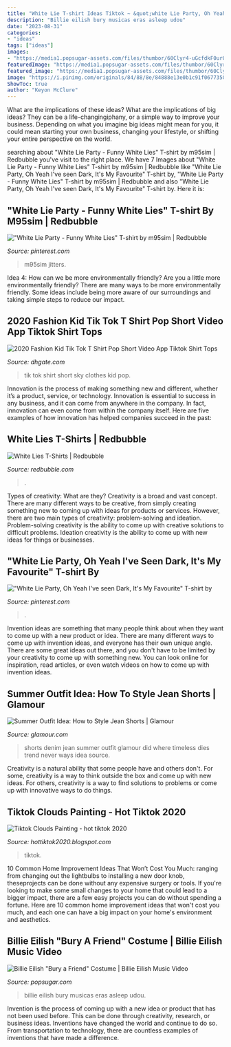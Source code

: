 ```yaml
---
title: "White Lie T-shirt Ideas Tiktok ~ &quot;white Lie Party, Oh Yeah I&#039;ve Seen Dark, It&#039;s My Favourite&quot; T-shirt By"
description: "Billie eilish bury musicas eras asleep udou"
date: "2023-08-31"
categories:
- "ideas"
tags: ["ideas"]
images:
- "https://media1.popsugar-assets.com/files/thumbor/60Clyr4-uGcfdkF0urQfNhemmSs/fit-in/1200x630/filters:format_auto-!!-:strip_icc-!!-:fill-!white!-/2019/09/11/805/n/1922398/4b660ab0626b8d33_billie_6/i/Billie-Eilish-Bury-Friend-Costume.gif"
featuredImage: "https://media1.popsugar-assets.com/files/thumbor/60Clyr4-uGcfdkF0urQfNhemmSs/fit-in/1200x630/filters:format_auto-!!-:strip_icc-!!-:fill-!white!-/2019/09/11/805/n/1922398/4b660ab0626b8d33_billie_6/i/Billie-Eilish-Bury-Friend-Costume.gif"
featured_image: "https://media1.popsugar-assets.com/files/thumbor/60Clyr4-uGcfdkF0urQfNhemmSs/fit-in/1200x630/filters:format_auto-!!-:strip_icc-!!-:fill-!white!-/2019/09/11/805/n/1922398/4b660ab0626b8d33_billie_6/i/Billie-Eilish-Bury-Friend-Costume.gif"
image: "https://i.pinimg.com/originals/84/88/8e/84888e13e0b1c91f0677350a9814a6a9.png"
ShowToc: true
author: "Keyon McClure"
---
```



What are the implications of these ideas?
What are the implications of big ideas? They can be a life-changingiphany, or a simple way to improve your business. Depending on what you imagine big ideas might mean for you, it could mean starting your own business, changing your lifestyle, or shifting your entire perspective on the world.

	

		
searching about &quot;White Lie Party - Funny White Lies&quot; T-shirt by m95sim | Redbubble you've visit to the right place. We have 7 Images about &quot;White Lie Party - Funny White Lies&quot; T-shirt by m95sim | Redbubble like &quot;White Lie Party, Oh Yeah I&#039;ve seen Dark, It&#039;s My Favourite&quot; T-shirt by, &quot;White Lie Party - Funny White Lies&quot; T-shirt by m95sim | Redbubble and also &quot;White Lie Party, Oh Yeah I&#039;ve seen Dark, It&#039;s My Favourite&quot; T-shirt by. Here it is:
		
    
## &quot;White Lie Party - Funny White Lies&quot; T-shirt By M95sim | Redbubble

<img loading=lazy src="https://i.pinimg.com/originals/2f/83/65/2f83658753623c8346da48f83ded9103.png" onerror="this.onerror=null;this.src='https://tse1.mm.bing.net/th?id=OIP.yPXRSVPU7odWPSdcbmavKgHaJ4&amp;pid=15.1';" alt="&quot;White Lie Party - Funny White Lies&quot; T-shirt by m95sim | Redbubble">

_Source: pinterest.com_

>m95sim jitters. 

	

Idea 4: How can we be more environmentally friendly?
Are you a little more environmentally friendly? There are many ways to be more environmentally friendly. Some ideas include being more aware of our surroundings and taking simple steps to reduce our impact.

    
## 2020 Fashion Kid Tik Tok T Shirt Pop Short Video App Tiktok Shirt Tops

<img loading=lazy src="https://www.dhresource.com/f2/albu/g8/M00/AF/AB/rBVaVF5mN1uAZ8ATAAIOFjta8K0107.jpg" onerror="this.onerror=null;this.src='https://tse1.mm.bing.net/th?id=OIP.laZLiq0YjbOVsJRfEXZ_FQHaHa&amp;pid=15.1';" alt="2020 Fashion Kid Tik Tok T Shirt Pop Short Video App Tiktok Shirt Tops">

_Source: dhgate.com_

>tik tok shirt short sky clothes kid pop. 

	

Innovation is the process of making something new and different, whether it’s a product, service, or technology. Innovation is essential to success in any business, and it can come from anywhere in the company. In fact, innovation can even come from within the company itself. Here are five examples of how innovation has helped companies succeed in the past:

    
## White Lies T-Shirts | Redbubble

<img loading=lazy src="https://ih1.redbubble.net/image.1610767286.4540/ssrco,classic_tee,womens,fafafa:ca443f4786,front_alt,square_product,600x600.jpg" onerror="this.onerror=null;this.src='https://tse1.mm.bing.net/th?id=OIP.x2E82cvV0Maq7I-AxOaPtQHaHZ&amp;pid=15.1';" alt="White Lies T-Shirts | Redbubble">

_Source: redbubble.com_

>. 

	

Types of creativity: What are they?
Creativity is a broad and vast concept. There are many different ways to be creative, from simply creating something new to coming up with ideas for products or services. However, there are two main types of creativity: problem-solving and ideation. Problem-solving creativity is the ability to come up with creative solutions to difficult problems. Ideation creativity is the ability to come up with new ideas for things or businesses.

    
## &quot;White Lie Party, Oh Yeah I&#039;ve Seen Dark, It&#039;s My Favourite&quot; T-shirt By

<img loading=lazy src="https://i.pinimg.com/originals/84/88/8e/84888e13e0b1c91f0677350a9814a6a9.png" onerror="this.onerror=null;this.src='https://tse1.mm.bing.net/th?id=OIP.5a95BFXgMlGzjRzp4IudAAHaHa&amp;pid=15.1';" alt="&quot;White Lie Party, Oh Yeah I&#039;ve seen Dark, It&#039;s My Favourite&quot; T-shirt by">

_Source: pinterest.com_

>. 

	

Invention ideas are something that many people think about when they want to come up with a new product or idea. There are many different ways to come up with invention ideas, and everyone has their own unique angle. There are some great ideas out there, and you don't have to be limited by your creativity to come up with something new. You can look online for inspiration, read articles, or even watch videos on how to come up with invention ideas.

    
## Summer Outfit Idea: How To Style Jean Shorts | Glamour

<img loading=lazy src="https://media.glamour.com/photos/5706b4aaf2091e2f329dccdf/master/w_1280%2Cc_limit/jean-shorts-outfit-idea-where-did-u-get-that.jpg" onerror="this.onerror=null;this.src='https://tse1.mm.bing.net/th?id=OIP.rilzoFQO41arW6ukjlG3pgHaLG&amp;pid=15.1';" alt="Summer Outfit Idea: How to Style Jean Shorts | Glamour">

_Source: glamour.com_

>shorts denim jean summer outfit glamour did where timeless dies trend never ways idea source. 

	

Creativity is a natural ability that some people have and others don't. For some, creativity is a way to think outside the box and come up with new ideas. For others, creativity is a way to find solutions to problems or come up with innovative ways to do things.

    
## Tiktok Clouds Painting - Hot Tiktok 2020

<img loading=lazy src="https://i.etsystatic.com/20973381/r/il/fb85c5/2064624561/il_570xN.2064624561_kgf9.jpg" onerror="this.onerror=null;this.src='https://tse4.mm.bing.net/th?id=OIP.n8TeW4icb0LXCjeCPDgx5AHaF1&amp;pid=15.1';" alt="Tiktok Clouds Painting - hot tiktok 2020">

_Source: hottiktok2020.blogspot.com_

>tiktok. 

	

10 Common Home Improvement Ideas That Won’t Cost You Much: ranging from changing out the lightbulbs to installing a new door knob, theseprojects can be done without any expensive surgery or tools.
If you're looking to make some small changes to your home that could lead to a bigger impact, there are a few easy projects you can do without spending a fortune. Here are 10 common home improvement ideas that won't cost you much, and each one can have a big impact on your home's environment and aesthetics.

    
## Billie Eilish &quot;Bury A Friend&quot; Costume | Billie Eilish Music Video

<img loading=lazy src="https://media1.popsugar-assets.com/files/thumbor/60Clyr4-uGcfdkF0urQfNhemmSs/fit-in/1200x630/filters:format_auto-!!-:strip_icc-!!-:fill-!white!-/2019/09/11/805/n/1922398/4b660ab0626b8d33_billie_6/i/Billie-Eilish-Bury-Friend-Costume.gif" onerror="this.onerror=null;this.src='https://tse2.mm.bing.net/th?id=OIP.D-O6uQpDqiuZhJX5w1flwgHaEK&amp;pid=15.1';" alt="Billie Eilish &quot;Bury a Friend&quot; Costume | Billie Eilish Music Video">

_Source: popsugar.com_

>billie eilish bury musicas eras asleep udou. 

	

Invention is the process of coming up with a new idea or product that has not been used before. This can be done through creativity, research, or business ideas. Inventions have changed the world and continue to do so. From transportation to technology, there are countless examples of inventions that have made a difference.

